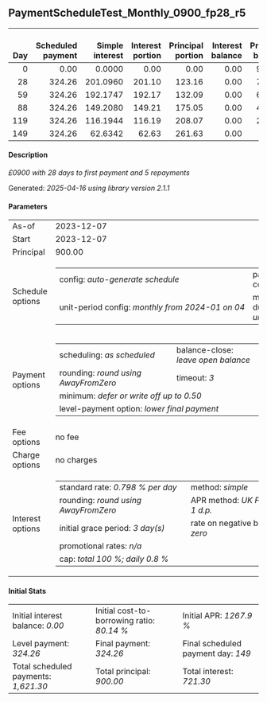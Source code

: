 <h2>PaymentScheduleTest_Monthly_0900_fp28_r5</h2>
<table>
    <thead style="vertical-align: bottom;">
        <th style="text-align: right;">Day</th>
        <th style="text-align: right;">Scheduled payment</th>
        <th style="text-align: right;">Simple interest</th>
        <th style="text-align: right;">Interest portion</th>
        <th style="text-align: right;">Principal portion</th>
        <th style="text-align: right;">Interest balance</th>
        <th style="text-align: right;">Principal balance</th>
        <th style="text-align: right;">Total simple interest</th>
        <th style="text-align: right;">Total interest</th>
        <th style="text-align: right;">Total principal</th>
    </thead>
    <tr style="text-align: right;">
        <td class="ci00">0</td>
        <td class="ci01" style="white-space: nowrap;">0.00</td>
        <td class="ci02">0.0000</td>
        <td class="ci03">0.00</td>
        <td class="ci04">0.00</td>
        <td class="ci05">0.00</td>
        <td class="ci06">900.00</td>
        <td class="ci07">0.0000</td>
        <td class="ci08">0.00</td>
        <td class="ci09">0.00</td>
    </tr>
    <tr style="text-align: right;">
        <td class="ci00">28</td>
        <td class="ci01" style="white-space: nowrap;">324.26</td>
        <td class="ci02">201.0960</td>
        <td class="ci03">201.10</td>
        <td class="ci04">123.16</td>
        <td class="ci05">0.00</td>
        <td class="ci06">776.84</td>
        <td class="ci07">201.0960</td>
        <td class="ci08">201.10</td>
        <td class="ci09">123.16</td>
    </tr>
    <tr style="text-align: right;">
        <td class="ci00">59</td>
        <td class="ci01" style="white-space: nowrap;">324.26</td>
        <td class="ci02">192.1747</td>
        <td class="ci03">192.17</td>
        <td class="ci04">132.09</td>
        <td class="ci05">0.00</td>
        <td class="ci06">644.75</td>
        <td class="ci07">393.2707</td>
        <td class="ci08">393.27</td>
        <td class="ci09">255.25</td>
    </tr>
    <tr style="text-align: right;">
        <td class="ci00">88</td>
        <td class="ci01" style="white-space: nowrap;">324.26</td>
        <td class="ci02">149.2080</td>
        <td class="ci03">149.21</td>
        <td class="ci04">175.05</td>
        <td class="ci05">0.00</td>
        <td class="ci06">469.70</td>
        <td class="ci07">542.4787</td>
        <td class="ci08">542.48</td>
        <td class="ci09">430.30</td>
    </tr>
    <tr style="text-align: right;">
        <td class="ci00">119</td>
        <td class="ci01" style="white-space: nowrap;">324.26</td>
        <td class="ci02">116.1944</td>
        <td class="ci03">116.19</td>
        <td class="ci04">208.07</td>
        <td class="ci05">0.00</td>
        <td class="ci06">261.63</td>
        <td class="ci07">658.6731</td>
        <td class="ci08">658.67</td>
        <td class="ci09">638.37</td>
    </tr>
    <tr style="text-align: right;">
        <td class="ci00">149</td>
        <td class="ci01" style="white-space: nowrap;">324.26</td>
        <td class="ci02">62.6342</td>
        <td class="ci03">62.63</td>
        <td class="ci04">261.63</td>
        <td class="ci05">0.00</td>
        <td class="ci06">0.00</td>
        <td class="ci07">721.3073</td>
        <td class="ci08">721.30</td>
        <td class="ci09">900.00</td>
    </tr>
</table>
<h4>Description</h4>
<p><i>£0900 with 28 days to first payment and 5 repayments</i></p>
<p>Generated: <i>2025-04-16 using library version 2.1.1</i></p>
<h4>Parameters</h4>
<table>
    <tr>
        <td>As-of</td>
        <td>2023-12-07</td>
    </tr>
    <tr>
        <td>Start</td>
        <td>2023-12-07</td>
    </tr>
    <tr>
        <td>Principal</td>
        <td>900.00</td>
    </tr>
    <tr>
        <td>Schedule options</td>
        <td>
            <table>
                <tr>
                    <td>config: <i>auto-generate schedule</i></td>
                    <td>payment count: <i>5</i></td>
                </tr>
                <tr>
                    <td style="white-space: nowrap;">unit-period config: <i>monthly from 2024-01 on 04</i></td>
                    <td>max duration: <i>unlimited</i></td>
                </tr>
            </table>
        </td>
    </tr>
    <tr>
        <td>Payment options</td>
        <td>
            <table>
                <tr>
                    <td>scheduling: <i>as scheduled</i></td>
                    <td>balance-close: <i>leave&nbsp;open&nbsp;balance</i></td>
                </tr>
                <tr>
                    <td>rounding: <i>round using AwayFromZero</i></td>
                    <td>timeout: <i>3</i></td>
                </tr>
                <tr>
                    <td colspan='2'>minimum: <i>defer&nbsp;or&nbsp;write&nbsp;off&nbsp;up&nbsp;to&nbsp;0.50</i></td>
                </tr>
                <tr>
                    <td colspan='2'>level-payment option: <i>lower&nbsp;final&nbsp;payment</i></td>
                </tr>
            </table>
        </td>
    </tr>
    <tr>
        <td>Fee options</td>
        <td>no fee
        </td>
    </tr>
    <tr>
        <td>Charge options</td>
        <td>no charges
        </td>
    </tr>
    <tr>
        <td>Interest options</td>
        <td>
            <table>
                <tr>
                    <td>standard rate: <i>0.798 % per day</i></td>
                    <td>method: <i>simple</i></td>
                </tr>
                <tr>
                    <td>rounding: <i>round using AwayFromZero</i></td>
                    <td>APR method: <i>UK FCA to 1 d.p.</i></td>
                </tr>
                <tr>
                    <td>initial grace period: <i>3 day(s)</i></td>
                    <td>rate on negative balance: <i>zero</i></td>
                </tr>
                <tr>
                    <td colspan="2">promotional rates: <i><i>n/a</i></i></td>
                </tr>
                <tr>
                    <td colspan="2">cap: <i>total 100 %; daily 0.8 %</td>
                </tr>
            </table>
        </td>
    </tr>
</table>
<h4>Initial Stats</h4>
<table>
    <tr>
        <td>Initial interest balance: <i>0.00</i></td>
        <td>Initial cost-to-borrowing ratio: <i>80.14 %</i></td>
        <td>Initial APR: <i>1267.9 %</i></td>
    </tr>
    <tr>
        <td>Level payment: <i>324.26</i></td>
        <td>Final payment: <i>324.26</i></td>
        <td>Final scheduled payment day: <i>149</i></td>
    </tr>
    <tr>
        <td>Total scheduled payments: <i>1,621.30</i></td>
        <td>Total principal: <i>900.00</i></td>
        <td>Total interest: <i>721.30</i></td>
    </tr>
</table>
